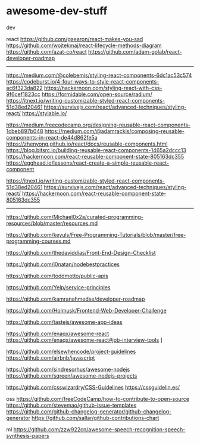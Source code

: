 # awesome-dev-stuff

dev

react
https://github.com/gaearon/react-makes-you-sad
https://github.com/wojtekmaj/react-lifecycle-methods-diagram
https://github.com/azat-co/react
https://github.com/adam-golab/react-developer-roadmap


---

https://medium.com/@colebemis/styling-react-components-6dc1ac53c574
https://codeburst.io/4-four-ways-to-style-react-components-ac6f323da822
https://hackernoon.com/styling-react-with-css-9f6cef1823cc
https://formidable.com/open-source/radium/
https://itnext.io/writing-customizable-styled-react-components-51d38ed20461
https://survivejs.com/react/advanced-techniques/styling-react/
https://stylable.io/


https://medium.freecodecamp.org/designing-reusable-react-components-1cbeb897b048
https://medium.com/@adamrackis/composing-reusable-components-in-react-de44d862fe5a
https://zhenyong.github.io/react/docs/reusable-components.html
https://blog.bitsrc.io/building-reusable-react-components-1465a2dccc13
https://hackernoon.com/react-reusable-component-state-805163dc355
https://egghead.io/lessons/react-create-a-simple-reusable-react-component

https://itnext.io/writing-customizable-styled-react-components-51d38ed20461
https://survivejs.com/react/advanced-techniques/styling-react/
https://hackernoon.com/react-reusable-component-state-805163dc355

---


https://github.com/Michael0x2a/curated-programming-resources/blob/master/resources.md

https://github.com/keyuls/Free-Programming-Tutorials/blob/master/free-programming-courses.md


https://github.com/thedaviddias/Front-End-Design-Checklist


https://github.com/i0natan/nodebestpractices


https://github.com/toddmotto/public-apis

https://github.com/Yelp/service-principles

https://github.com/kamranahmedse/developer-roadmap

https://github.com/Holmusk/Frontend-Web-Developer-Challenge

https://github.com/tastejs/awesome-app-ideas

https://github.com/enaqx/awesome-react
https://github.com/enaqx/awesome-react#job-interview-tools
]

https://github.com/elsewhencode/project-guidelines
https://github.com/airbnb/javascript

https://github.com/sindresorhus/awesome-nodejs
https://github.com/sqreen/awesome-nodejs-projects

https://github.com/csswizardry/CSS-Guidelines
https://cssguidelin.es/

oss
https://github.com/freeCodeCamp/how-to-contribute-to-open-source
https://github.com/stevemao/github-issue-templates
https://github.com/github-changelog-generator/github-changelog-generator
https://github.com/sallar/github-contributions-chart



ml
https://github.com/zzw922cn/awesome-speech-recognition-speech-synthesis-papers

